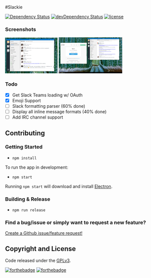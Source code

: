 #Slackie

[![Dependency Status](https://david-dm.org/luigiplr/slackie.svg)](https://david-dm.org/luigiplr/slakie) 
[![devDependency Status](https://david-dm.org/luigiplr/slackie/dev-status.svg)](https://david-dm.org/luigiplr/slakie#info=devDependencies) 
[![license](https://img.shields.io/badge/license-GPLv3-brightgreen.svg)](LICENSE) 

### Screenshots

<img src="preview/UI_preview_0.0.1.png" alt="Dashboard 0.0.1" width="34%"/>
<img src="preview/add_team_OAuth.png" alt="Add Team" width="41%"/>

### Todo
* [x] Get Slack Teams loading w/ OAuth
* [x] Emoji Support
* [ ] Slack formatting parser (60% done)
* [ ] Display all inline message formats (40% done)
* [ ] Add IRC channel support

## Contributing

### Getting Started

- `npm install`

To run the app in development:

- `npm start`

Running `npm start` will download and install [Electron](http://electron.atom.io/).

### Building & Release

- `npm run release`

### Find a bug/issue or simply want to request a new feature?

[Create a Github issue/feature request!](https://github.com/luigiplr/slackie/issues/new)

## Copyright and License

Code released under the [GPLv3](LICENSE).

[![forthebadge](http://forthebadge.com/images/badges/fuck-it-ship-it.svg)](http://forthebadge.com)
[![forthebadge](http://forthebadge.com/images/badges/built-with-love.svg)](http://forthebadge.com)
